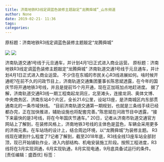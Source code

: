 ```yaml
---
title: 济南地铁R3线定调蓝色装修主题敲定“龙腾舜城”_山东频道
author: None
date: 2019-02-21- 11:36
tags: 
categories: 
---
```

原标题：济南地铁R3线定调蓝色装修主题敲定“龙腾舜城”
<!-- more -->
                
<img align="center" border="0" src="http://p2.ifengimg.com/fck/2019_08/332bf261e9c5912_w666_h375.png" />
                
<img align="center" border="0" src="http://p2.ifengimg.com/a/2016/0810/204c433878d5cf9size1_w16_h16.png" />
            
济南轨道交通1号线于元旦通车，并计划4月1日正式进入商业运营。
原标题：济南地铁R3线定调蓝色装修主题敲定“龙腾舜城”
济南轨道交通1号线于元旦通车，并计划4月1日正式进入商业运营。
不少住在东城的市民关心R3线进展如何。啥时候开通呢?在前不久的问政节目上，济南轨道交通集团董事长陈思斌透露，在今年的国庆节将开通地铁3号线，并且是提前15个月开通，现在正加班加点地赶进度。
据了解，济南轨道交通R3线一期工程南起龙洞庄，北至滩头，连接龙洞、奥体文博、中央商务区、济南东站4个片区，全长21.6公里，设站13座，是济南城区内东部贯通南北的一条市域快线。
“目前济南轨道交通第一期规划，也就是三条线手续已经都办完，正在加快推进，辅助设施也将配套完善。”陈思斌在问政节目中透露，“接下来最快的是3号线，将在今年国庆节通车。”
20日，记者从济南市轨道交通官方网站上了解到，在装修风格上，济南地铁3号线的主体色是蓝色，车辆会采用更多的济南元素。在车站场的设计上，结合周边环境，以“龙腾舜城”为装修主题。
R3线现在建到什么程度了?记者了解到，截至2018年底，R3线全线13座车站全部封顶，现已开始铺轨作业，进入内部结构、机电安装施工阶段。按照工程进度，R3线将在3月实现洞通，6月实现轨通，8月实现电通，9月底具备试运行的条件。
[责任编辑：盛酉优]
标签：
 
             
